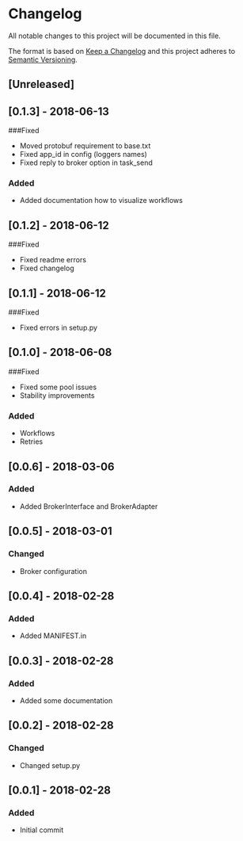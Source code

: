 # Changelog
All notable changes to this project will be documented in this file.

The format is based on [Keep a Changelog](http://keepachangelog.com/en/1.0.0/)
and this project adheres to [Semantic Versioning](http://semver.org/spec/v2.0.0.html).

## [Unreleased]

## [0.1.3] - 2018-06-13

###Fixed
- Moved protobuf requirement to base.txt
- Fixed app_id in config (loggers names)
- Fixed reply to broker option in task_send

### Added
- Added documentation how to visualize workflows

## [0.1.2] - 2018-06-12

###Fixed
- Fixed readme errors
- Fixed changelog

## [0.1.1] - 2018-06-12

###Fixed
- Fixed errors in setup.py

## [0.1.0] - 2018-06-08

###Fixed
- Fixed some pool issues
- Stability improvements

### Added
- Workflows
- Retries

## [0.0.6] - 2018-03-06
### Added
- Added BrokerInterface and BrokerAdapter

## [0.0.5] - 2018-03-01
### Changed
- Broker configuration

## [0.0.4] - 2018-02-28
### Added
- Added MANIFEST.in

## [0.0.3] - 2018-02-28
### Added
- Added some documentation

## [0.0.2] - 2018-02-28
### Changed
- Changed setup.py

## [0.0.1] - 2018-02-28
### Added
- Initial commit